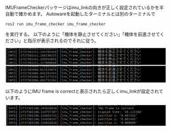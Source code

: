 IMUFrameCheckerパッケージはimu_linkの向きが正しく設定されているかを半自動で確かめます。
Autowareを起動したターミナルとは別のターミナルで

    ros2 run imu_frame_checker imu_frame_checker 
    
を実行する。
以下のように「機体を静止させてください」「機体を前進させてください」と指示が表示されるのでそれに従う。

![alt text](image.png)
![alt text](image-1.png)

以下のようにIMU frame is correctと表示されたら正しくimu_linkが設定されています。

![alt text](image-2.png)